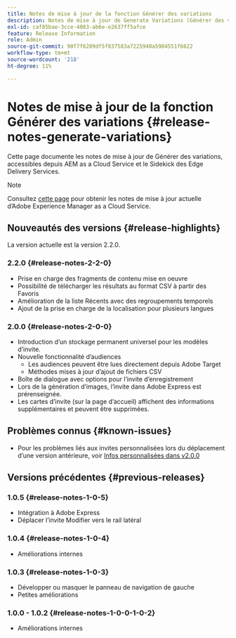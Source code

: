 ```yaml
---
title: Notes de mise à jour de la fonction Générer des variations
description: Notes de mise à jour de Generate Variations (Générer des variations), accessibles depuis AEM as a Cloud Service et le Sidekick des Edge Delivery Services
exl-id: caf85bae-3cce-4083-ab6e-e2637ff5afce
feature: Release Information
role: Admin
source-git-commit: 90f7f6209df5f837583a7225940a5984551f6622
workflow-type: tm+mt
source-wordcount: '218'
ht-degree: 11%

---
```


# Notes de mise à jour de la fonction Générer des variations {#release-notes-generate-variations}

Cette page documente les notes de mise à jour de Générer des variations, accessibles depuis AEM as a Cloud Service et le Sidekick des Edge Delivery Services.

>[!NOTE]
>
>Consultez [cette page](/help/release-notes/release-notes-cloud/release-notes-current.md) pour obtenir les notes de mise à jour actuelle d’Adobe Experience Manager as a Cloud Service.

## Nouveautés des versions {#release-highlights}

La version actuelle est la version 2.2.0.

### 2.2.0 {#release-notes-2-2-0}

* Prise en charge des fragments de contenu mise en oeuvre
* Possibilité de télécharger les résultats au format CSV à partir des Favoris
* Amélioration de la liste Récents avec des regroupements temporels
* Ajout de la prise en charge de la localisation pour plusieurs langues

### 2.0.0 {#release-notes-2-0-0}

* Introduction d’un stockage permanent universel pour les modèles d’invite.
* Nouvelle fonctionnalité d’audiences
   * Les audiences peuvent être lues directement depuis Adobe Target
   * Méthodes mises à jour d’ajout de fichiers CSV
* Boîte de dialogue avec options pour l’invite d’enregistrement
* Lors de la génération d’images, l’invite dans Adobe Express est prérenseignée.
* Les cartes d’invite (sur la page d’accueil) affichent des informations supplémentaires et peuvent être supprimées.

## Problèmes connus {#known-issues}

* Pour les problèmes liés aux invites personnalisées lors du déplacement d’une version antérieure, voir [Infos personnalisées dans v2.0.0](/help/generative-ai/generate-variations.md#custom-prompts-v200)

## Versions précédentes {#previous-releases}

### 1.0.5 {#release-notes-1-0-5}

* Intégration à Adobe Express
* Déplacer l’invite Modifier vers le rail latéral

### 1.0.4 {#release-notes-1-0-4}

* Améliorations internes

### 1.0.3 {#release-notes-1-0-3}

* Développer ou masquer le panneau de navigation de gauche
* Petites améliorations

### 1.0.0 - 1.0.2 {#release-notes-1-0-0-1-0-2}

* Améliorations internes
